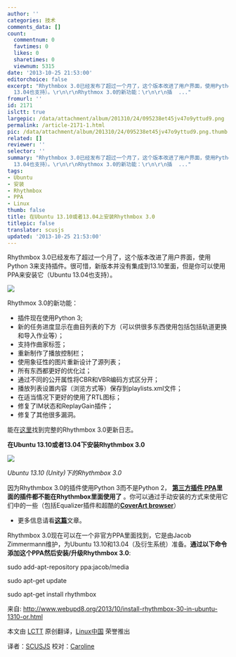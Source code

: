 ```yaml
---
author: ''
categories: 技术
comments_data: []
count:
  commentnum: 0
  favtimes: 0
  likes: 0
  sharetimes: 0
  viewnum: 5315
date: '2013-10-25 21:53:00'
editorchoice: false
excerpt: "Rhythmbox 3.0已经发布了超过一个月了，这个版本改进了用户界面，使用Python 3来支持插件。很可惜，新版本并没有集成到13.10里面，但是你可以使用PPA来安装它（Ubuntu
  13.04也支持）。\r\n\r\nRhythmox 3.0的新功能：\r\n\r\n插  ..."
fromurl: ''
id: 2171
islctt: true
largepic: /data/attachment/album/201310/24/095238et45jv47o9yttud9.png
permalink: /article-2171-1.html
pic: /data/attachment/album/201310/24/095238et45jv47o9yttud9.png.thumb.jpg
related: []
reviewer: ''
selector: ''
summary: "Rhythmbox 3.0已经发布了超过一个月了，这个版本改进了用户界面，使用Python 3来支持插件。很可惜，新版本并没有集成到13.10里面，但是你可以使用PPA来安装它（Ubuntu
  13.04也支持）。\r\n\r\nRhythmox 3.0的新功能：\r\n\r\n插  ..."
tags:
- Ubuntu
- 安装
- Rhythmbox
- PPA
- Linux
thumb: false
title: 在Ubuntu 13.10或者13.04上安装Rhythmbox 3.0
titlepic: false
translator: scusjs
updated: '2013-10-25 21:53:00'
---
```


Rhythmbox 3.0已经发布了超过一个月了，这个版本改进了用户界面，使用Python 3来支持插件。很可惜，新版本并没有集成到13.10里面，但是你可以使用PPA来安装它（Ubuntu 13.04也支持）。


 ![](/data/attachment/album/201310/24/095238et45jv47o9yttud9.png)


Rhythmox 3.0的新功能：


* 插件现在使用Python 3;
* 新的任务进度显示在曲目列表的下方（可以供很多东西使用包括包括轨道更换和导入作业等）；
* 支持作曲家标签；
* 重新制作了播放控制栏；
* 使用象征性的图片重新设计了源列表；
* 所有东西都更好的优化过；
* 通过不同的公开属性将CBR和VBR编码方式区分开；
* 播放列表设置内容（浏览方式等）保存到playlists.xml文件；
* 在适当情况下更好的使用了RTL图标；
* 修复了IM状态和ReplayGain插件；
* 修复了其他很多漏洞。


能在[这里](http://ftp.acc.umu.se/pub/GNOME/sources/rhythmbox/3.0/rhythmbox-3.0.news)找到完整的Rhythmbox 3.0更新日志。


**在Ubuntu 13.10或者13.04下安装Rhythmbox 3.0**


![](/data/attachment/album/201310/24/0952410q5qns5n0m7sbyub.png) 


*Ubuntu 13.10 (Unity)下的Rhythmbox 3.0*


因为Rhythmbox 3.0的插件使用Python 3而不是Python 2， [**第三方插件 PPA**](http://www.webupd8.org/2012/08/rhythmbox-third-party-plugins-ubuntu-ppa.html)**里面的插件都不能在Rhythmbox里面使用了** 。你可以通过手动安装的方式来使用它们中的一些（包括Equalizer插件和超酷的[**CoverArt browser**](http://www.webupd8.org/2013/08/rhythmbox-coverart-browser-plugin-gets.html)）


* 更多信息请看[**这篇**](http://xpressubuntu.wordpress.com/2013/10/06/how-to-install-rhythmbox-3-0-in-saucy/)文章。


Rhythmbox 3.0现在可以在一个非官方PPA里面找到，它是由Jacob Zimmermann维护，为Ubuntu 13.10和13.04（及衍生系统）准备。**通过以下命令添加这个PPA然后安装/升级Rhythmbox 3.0**:


sudo add-apt-repository ppa:jacob/media


sudo apt-get update


sudo apt-get install rhythmbox


 


来自: <http://www.webupd8.org/2013/10/install-rhythmbox-30-in-ubuntu-1310-or.html>


本文由 [LCTT](https://github.com/LCTT/TranslateProject) 原创翻译，[Linux中国](http://linux.cn/) 荣誉推出


译者：[SCUSJS](https://github.com/scusjs) 校对：[Caroline](https://github.com/carolinewuyan)